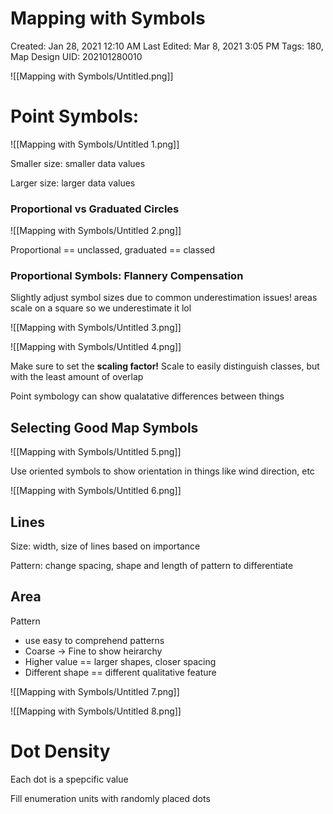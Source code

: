 # Mapping with Symbols

Created: Jan 28, 2021 12:10 AM
Last Edited: Mar 8, 2021 3:05 PM
Tags: 180, Map Design
UID: 202101280010

![[Mapping with Symbols/Untitled.png]]

# Point Symbols:

![[Mapping with Symbols/Untitled 1.png]]

Smaller size: smaller data values

Larger size: larger data values

### Proportional vs Graduated Circles

![[Mapping with Symbols/Untitled 2.png]]

Proportional == unclassed, graduated == classed

### Proportional Symbols: Flannery Compensation

Slightly adjust symbol sizes due to common underestimation issues! areas scale on a square so we underestimate it lol

![[Mapping with Symbols/Untitled 3.png]]

![[Mapping with Symbols/Untitled 4.png]]

Make sure to set the **scaling factor!** Scale to easily distinguish classes, but with the least amount of overlap

Point symbology can show qualatative differences between things

## Selecting Good Map Symbols

![[Mapping with Symbols/Untitled 5.png]]

Use oriented symbols to show orientation in things like wind direction, etc

![[Mapping with Symbols/Untitled 6.png]]

## Lines

Size: width, size of lines based on importance

Pattern: change spacing, shape and length of pattern to differentiate

## Area

Pattern

- use easy to comprehend patterns
- Coarse → Fine to show heirarchy
- Higher value == larger shapes, closer spacing
- Different shape == different qualitative feature

![[Mapping with Symbols/Untitled 7.png]]

![[Mapping with Symbols/Untitled 8.png]]

# Dot Density

Each dot is a spepcific value

Fill enumeration units with randomly placed dots